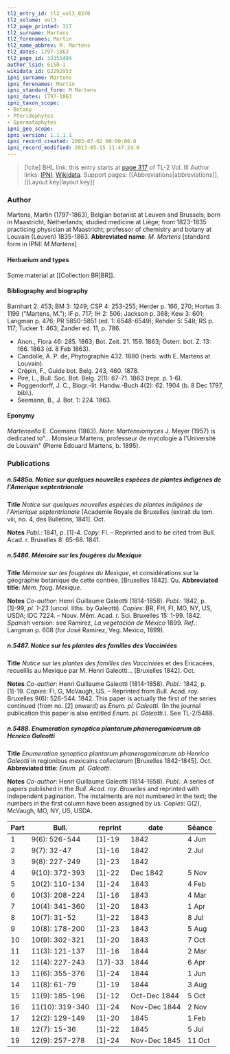 ```yaml
---
tl2_entry_id: tl2_vol3_0370
tl2_volume: vol3
tl2_page_printed: 317
tl2_surname: Martens
tl2_forenames: Martin
tl2_name_abbrev: M. Martens
tl2_dates: 1797-1863
tl2_page_id: 33355404
author_lsid: 6150-1
wikidata_id: Q2292953
ipni_surname: Martens
ipni_forenames: Martin
ipni_standard_form: M.Martens
ipni_dates: 1797-1863
ipni_taxon_scope: 
- Botany
- Pteridophytes
- Spermatophytes
ipni_geo_scope: 
ipni_version: 1.1.1.1
ipni_record_created: 2003-07-02 00:00:00.0
ipni_record_modified: 2013-05-15 11:47:24.0
---
```


> [!cite] BHL link: this entry starts at [page 317](https://www.biodiversitylibrary.org/page/33355404) of TL-2 Vol. III
> Author links: [IPNI](https://www.ipni.org/a/6150-1), [Wikidata](https://www.wikidata.org/wiki/Q2292953). Support pages: [[Abbreviations|abbreviations]], [[Layout key|layout key]]

### Author

Martens, Martin (1797-1863), Belgian botanist at Leuven and Brussels; born in Maastricht, Netherlands; studied medicine at Liège; from 1823-1835 practicing physician at Maastricht; professor of chemistry and botany at Louvain (Leuven) 1835-1863. 
**Abbreviated name**: *M. Martens* \[standard form in IPNI: *M.Martens*\]

#### Herbarium and types

Some material at [[Collection BR|BR]].

#### Bibliography and biography

Barnhart 2: 453; BM 3: 1249; CSP 4: 253-255; Herder p. 166, 270; Hortus 3: 1199 ("Martens, M."); IF p. 717; IH 2: 506; Jackson p. 368; Kew 3: 601; Langman p. 476; PR 5850-5851 (ed. 1: 6548-6549); Rehder 5: 548; RS p. 117; Tucker 1: 463; Zander ed. 11, p. 786.
- Anon., Flora 46: 285. 1863; Bot. Zeit. 21. 159. 1863; Österr. bot. Z. 13: 166. 1863 (d. 8 Feb 1863).
- Candolle, A. P. de, Phytographie 432. 1880 (herb. with E. Martens at Louvain).
- Crépin, F., Guide bot. Belg. 243, 460. 1878.
- Piré, L., Bull. Soc. Bot. Belg. 2(1): 67-71. 1863 (repr. p. 1-6).
- Poggendorff, J. C., Biogr.-lit. Handw.-Buch 4(2): 62. 1904 (b. 8 Dec 1797, bibl.).
- Seemann, B., J. Bot. 1: 224. 1863.

#### Eponymy

*Martensella* E. Coemans (1863). *Note*: *Martensiomyces* J. Meyer (1957) is dedicated to"... Monsieur Martens, professeur de mycologie à l'Université de Louvain" (Pierre Édouard Martens, b. 1895).

### Publications

##### n.5485a. Notice sur quelques nouvelles espèces de plantes indigènes de l'Amerique septentrionale

**Title**
*Notice sur quelques nouvelles espèces de plantes indigènes de l'Amerique septentrionale* \[Academie Royale de Bruxelles (extrait du tom. viii, no. 4, des Bulletins, 1841\]. Oct.

**Notes**
*Publ*.: 1841, p. \[1\]-4. *Copy*: FI. – Reprinted and to be cited from Bull. Acad. r. Bruxelles 8: 65-68. 1841.

##### n.5486. Mémoire sur les fougères du Mexique

**Title**
*Mémoire sur les fougères du Mexique*, et considérations sur la géographie botanique de cette contrée. \[Bruxelles 1842\]. Qu.
**Abbreviated title**: *Mém. foug. Mexique*.

**Notes**
*Co-author*: Henri Guillaume Galeotti (1814-1858).
*Publ*.: 1842, p. \[1\]-99, *pl. 1-23* (uncol. liths. by Galeotti). *Copies*: BR, FH, FI, MO, NY, US, USDA; IDC 7224. – Nouv. Mém. Acad. r. Sci. Bruxelles 15: 1-99. 1842.
*Spanish* version: see Ramirez, *La vegetación de México* 1899.
*Ref*.: Langman p. 608 (for José Ramirez, Veg. Mexico, 1899).

##### n.5487. Notice sur les plantes des familles des Vacciniées

**Title**
*Notice sur les plantes des familles des Vacciniées* et des Ericacées, recueillis au Mexique par M. Henri Galeotti... \[Bruxelles 1842\]. Oct.

**Notes**
*Co-author*: Henri Guillaume Galeotti (1814-1858).
*Publ*.: 1842, p. \[1\]-19. *Copies*: FI, G, McVaugh, US. – Reprinted from Bull. Acad. roy. Bruxelles 9(6): 526-544. 1842. This paper is actually the first of the series continued (from no. \[2\] onward) as *Enum. pl. Galeotti.* (In the journal publication this paper is also entitled *Enum. pl. Galeotti.*). See TL-2/5488.

##### n.5488. Enumeration synoptica plantarum phanerogamicarum ab Henrico Galeotti

**Title**
*Enumeration synoptica plantarum phanerogamicarum ab Henrico Galeotti* in regionibus mexicains *collectarum* \[Bruxelles 1842-1845\]. Oct.
**Abbreviated title**: *Enum. pl. Galeotti*.

**Notes**
*Co-author*: Henri Guillaume Galeotti (1814-1858).
*Publ*.: A series of papers published in the *Bull. Acad. roy. Bruxelles* and reprinted with independent pagination. The instalments are not numbered in the text; the numbers in the first column have been assigned by us. *Copies*: G(2), McVaugh, MO, NY, US, USDA.

|Part	|Bull.	|reprint	|date	|Séance|
|---	|---	|---	|---	|---	|
|1	|9(6): 526-544	|\[1\]-19	|1842	|4 Jun|
|2	|9(7): 32-47	|\[1\]-16	|1842	|2 Jul|
|3	|9(8): 227-249	|\[1\]-23	|1842|
|4	|9(10): 372-393	|\[1\]-22	|Dec 1842	|5 Nov|
|5	|10(2): 110-134	|\[1\]-24	|1843	|4 Feb|
|6	|10(3): 208-224	|\[1\]-16	|1843	|4 Mar|
|7	|10(4): 341-360	|\[1\]-20	|1843	|1 Apr|
|8	|10(7): 31-52	|\[1\]-22	|1843	|8 Jul|
|9	|10(8): 178-200	|\[1\]-23	|1843	|5 Aug|
|10	|10(9): 302-321	|\[1\]-20	|1843	|7 Oct|
|11	|11(3): 121-137	|\[1\]-16	|1844	|2 Mar|
|12	|11(4): 227-243	|\[17\]-33	|1844	|6 Apr|
|13	|11(6): 355-376	|\[1\]-24	|1844	|1 Jun|
|14	|11(8): 61-79	|\[1\]-19	|1844	|3 Aug|
|15	|11(9): 185-196	|\[1\]-12	|Oct-Dec 1844	|5 Oct|
|16	|11(10): 319-340	|\[1\]-24	|Nov-Dec 1844	|2 Nov|
|17	|12(2): 129-149	|\[1\]-20	|1845	|1 Feb|
|18	|12(7): 15-36	|\[1\]-22	|1845	|5 Jul|
|19	|12(9): 257-278	|\[1\]-24	|Nov-Dec 1845	|11 Oct|

